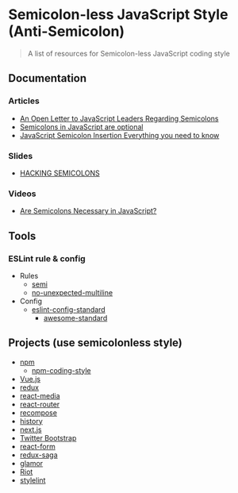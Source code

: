 # Semicolon-less JavaScript Style (Anti-Semicolon) 
> A list of resources for Semicolon-less  JavaScript coding style

## Documentation

### Articles

* [An Open Letter to JavaScript Leaders Regarding Semicolons](http://blog.izs.me/post/2353458699/an-open-letter-to-javascript-leaders-regarding)
* [Semicolons in JavaScript are optional](http://mislav.net/2010/05/semicolons/)
* [JavaScript Semicolon Insertion Everything you need to know](http://inimino.org/~inimino/blog/javascript_semicolons)

### Slides

* [HACKING SEMICOLONS](http://slides.com/evanyou/semicolons#/)

### Videos

* [Are Semicolons Necessary in JavaScript?](https://www.youtube.com/watch?v=gsfbh17Ax9I&app=desktop)

## Tools

### ESLint rule & config
* Rules
  * [semi](http://eslint.org/docs/rules/semi)
  * [no-unexpected-multiline](http://eslint.org/docs/rules/no-unexpected-multiline)
* Config
  * [eslint-config-standard](https://github.com/feross/eslint-config-standard)
    * [awesome-standard](https://github.com/feross/awesome-standard)

## Projects (use semicolonless style)

* [npm](https://github.com/npm/npm)
  * [npm-coding-style](https://docs.npmjs.com/misc/coding-style)
* [Vue.js](https://github.com/vuejs/vue)
* [redux](https://github.com/reactjs/redux)
* [react-media](https://github.com/ReactTraining/react-media)
* [react-router](https://github.com/ReactTraining/react-router)
* [recompose](https://github.com/acdlite/recompose)
* [history](https://github.com/mjackson/history)
* [next.js](https://github.com/zeit/next.js)
* [Twitter Bootstrap](https://github.com/twbs/bootstrap)
* [react-form](https://github.com/tannerlinsley/react-form)
* [redux-saga](https://github.com/yelouafi/redux-saga)
* [glamor](https://github.com/threepointone/glamor)
* [Riot](https://github.com/riot/riot)
* [stylelint](https://github.com/stylelint/stylelint)

